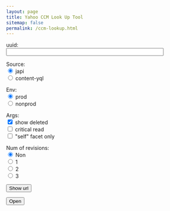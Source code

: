 ```yaml
---
layout: page
title: Yahoo CCM Look Up Tool
sitemap: false
permalink: /ccm-lookup.html
---
```


uuid:<br>
<input type="text" name="uuid" id="uuidInput" size="50"><br>

Source:<br>
<input type="radio" name="source" value="japi" checked> japi<br>
<input type="radio" name="source" value="contentOs"> content-yql<br>

Env:<br>
<input type="radio" name="env" value="prod" checked> prod<br>
<input type="radio" name="env" value="nonprod"> nonprod<br>

Args:<br>
<input type="checkbox" name="arg" value="ignore_constraints=embargo,expires,deleted" checked> show deleted<br>
<input type="checkbox" name="arg" value="critical_read=true"> critical read<br>
<input type="checkbox" name="arg" value="facets=self"> "self" facet only<br>

Num of revisions:<br>
<input type="radio" name="numRev" value="0" checked> Non<br>
<input type="radio" name="numRev" value="1"> 1<br>
<input type="radio" name="numRev" value="2"> 2<br>
<input type="radio" name="numRev" value="3"> 3<br>

<button type="button" onclick="showUrl()">
Show url
</button>

<p id='showUrl'></p>

<button type="button" onclick="openPage()">
Open
</button>

<script>
function generateUrl() {
    var uuid = $('#uuidInput').val();
        
        var japiProdBase = "http://japi1.global.media.gq1.yahoo.com:4080/content/v1/object/";
        var japiNonprodBase = "http://japi1.plt1.global.media.gq1.yahoo.com:4080/content/v1/object/";
        var contentProdBase = "http://os-content-boson-yql.media.yahoo.com/v1/content/";
        var contentNonprodBase = "http://os-content-boson-yql.trunk.development.manhattan.gq1.yahoo.com:4080/v1/content/";
        var base;
        var source = $('input[name=source]').filter(':checked').val();
        var env = $('input[name=env]').filter(':checked').val();
        if (source == "japi" && env == "prod") {
            base = japiProdBase;
        } else if (source == "japi" && env == "nonprod") {
            base = japiNonprodBase;
        } else if (source == "contentOs" && env == "prod") {
            base = contentProdBase;
        } else if (source == "japi" && env == "nonprod") {
            base = contentNonprodBase;
        }
        
        var args = '';
        var checkedArgs = $('input[name=arg]').filter(':checked');
        for (var i = 0; i < checkedArgs.length; i++) {
            args += checkedArgs.get(i).value + '&';
        }
        var numRev = $('input[name=numRev]').filter(':checked').val();
        if (numRev != 0) {
            args += 'numrevisions=' + numRev + '&';
        }
        if (args != '') {
            args = '?' + args.substring(0, args.length - 1); 
        }
        
        var url = base + uuid + args;
        if (uuid == '') {
            alert('uuid cannot be null');
            return null;
        }
        return url;
}

function openPage() {
    var url = generateUrl();
    if (url != null) {
        var win = window.open(url, '_blank');
        win.focus();
    }
}

function showUrl() {
    var url = generateUrl();
    if (url != null) {
        $('#showUrl').text(url);
    }
}
</script>